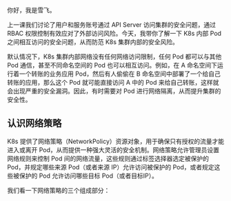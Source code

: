 你好，我是雪飞。

上一课我们讨论了用户和服务账号通过 API Server 访问集群的安全问题，通过 RBAC 权限控制有效应对了外部访问风险。今天，我带你了解一下 K8s 内部 Pod 之间相互访问的安全问题，从而防范 K8s 集群内部的安全风险。

默认情况下，K8s 集群内部网络没有任何网络访问限制，任何 Pod 都可以与其他 Pod 通信，甚至不同命名空间的 Pod 也可以相互访问。例如，在 A 命名空间下运行着一个转账的业务应用 Pod，然后有人偷偷在 B 命名空间中部署了一个给自己转账的应用，那么这个 Pod 就可能直接访问 A 中的 Pod 来给自己转账，这样就会出现严重的安全漏洞。因此，有时需要对 Pod 进行网络隔离，从而提升集群的安全性。

## 认识网络策略

K8s 提供了网络策略（NetworkPolicy）资源对象，用于确保只有授权的流量才能进入或离开 Pod，从而提供一种强大灵活的安全机制。网络策略允许管理员设置网络规则来控制 Pod 间的网络流量，这些规则通过标签选择器选定被保护的 Pod，并规定哪些来源 Pod（或者来源 IP）允许访问被保护的 Pod，或者规定这些被保护的 Pod 允许访问哪些目标 Pod（或者目标IP）。

我们看一下网络策略的三个组成部分：